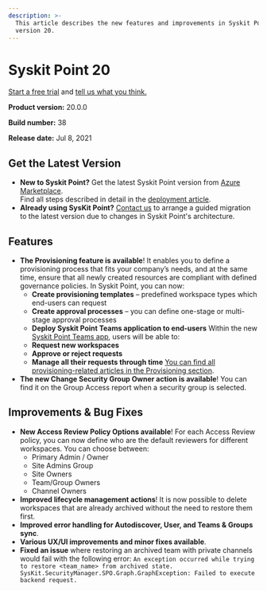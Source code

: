 ```yaml
---
description: >-
  This article describes the new features and improvements in Syskit Point
  version 20.
---
```


# Syskit Point 20

[Start a free trial](https://www.syskit.com/products/point/free-trial/) and [tell us what you think.](https://www.syskit.com/company/contact-us/)

**Product version:** 20.0.0

**Build number:** 38

**Release date:** Jul 8, 2021

## Get the Latest Version

* **New to Syskit Point?** Get the latest Syskit Point version from [Azure Marketplace](https://azuremarketplace.microsoft.com/en-us/marketplace/apps/syskitltd.syskit\_point).\
  Find all steps described in detail in the [deployment article](../../set-up-point-data-center/deployment/deploy-syskit-point.md).
* **Already using SysKit Point?** [Contact us](https://www.syskit.com/company/contact-us/) to arrange a guided migration to the latest version due to changes in Syskit Point's architecture.

## Features

* **The Provisioning feature is available**! It enables you to define a provisioning process that fits your company’s needs, and at the same time, ensure that all newly created resources are compliant with defined governance policies. In Syskit Point, you can now:
  * **Create provisioning templates** – predefined workspace types which end-users can request
  * **Create approval processes** – you can define one-stage or multi-stage approval processes
  * **Deploy Syskit Point Teams application to end-users** Within the new [Syskit Point Teams app](../../governance-and-automation/syskit-point-teams-app.md), users will be able to:
  * **Request new workspaces**
  * **Approve or reject requests**
  * **Manage all their requests through time** [You can find all provisioning-related articles in the Provisioning section](../../governance-and-automation/provisioning/).
* **The new Change Security Group Owner action is available**! You can find it on the Group Access report when a security group is selected.

## Improvements & Bug Fixes

* **New Access Review Policy Options available**! For each Access Review policy, you can now define who are the default reviewers for different workspaces. You can choose between:
  * Primary Admin / Owner
  * Site Admins Group
  * Site Owners
  * Team/Group Owners
  * Channel Owners
* **Improved lifecycle management actions**! It is now possible to delete workspaces that are already archived without the need to restore them first.
* **Improved error handling for Autodiscover, User, and Teams & Groups sync**.
* **Various UX/UI improvements and minor fixes available**.
* **Fixed an issue** where restoring an archived team with private channels would fail with the following error: `An exception occurred while trying to restore <team_name> from archived state. SysKit.SecurityManager.SPO.Graph.GraphException: Failed to execute backend request.`
